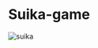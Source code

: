 # Suika-game
![suika](https://github.com/TCK2001/Suika-game/assets/87925027/a0bf3120-717e-4da4-b112-bfb00799fe6b)
